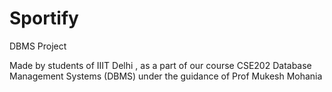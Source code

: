 # Sportify
DBMS Project

Made by students of IIIT Delhi , as a part of our course CSE202 Database Management Systems (DBMS) under the guidance of Prof Mukesh Mohania
